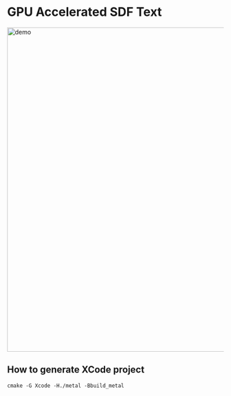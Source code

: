 # GPU Accelerated SDF Text

<img width="752" alt="demo" src="https://user-images.githubusercontent.com/5437220/229192598-8f09e868-2dee-4b7a-9b6b-6b8cbd463355.png">

## How to generate XCode project
```
cmake -G Xcode -H./metal -Bbuild_metal
```
